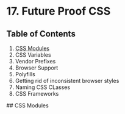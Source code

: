 # 17. Future Proof CSS

## Table of Contents

1. [CSS Modules](#css-modules)
2. CSS Variables
3. Vendor Prefixes
4. Browser Support
5. Polyfills
6. Getting rid of inconsistent browser styles
7. Naming CSS CLasses
8. CSS Frameworks

<div id="css-modules" />
## CSS Modules
